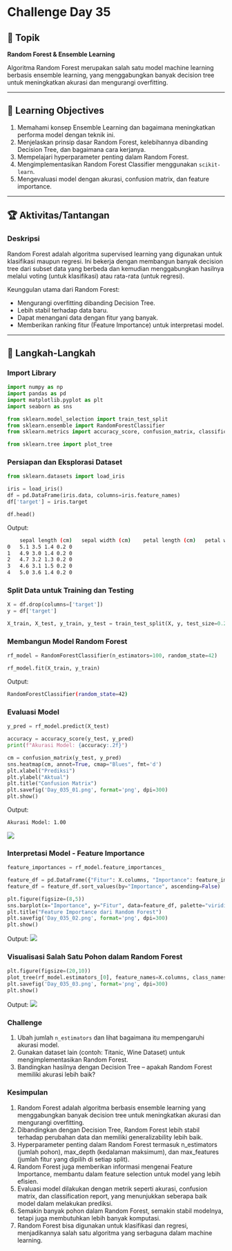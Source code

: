 # Challenge Day 35

## 📝 Topik
**Random Forest & Ensemble Learning**

Algoritma Random Forest merupakan salah satu model machine learning berbasis ensemble learning, yang menggabungkan banyak decision tree untuk meningkatkan akurasi dan mengurangi overfitting.

---

## 🎯 Learning Objectives
1. Memahami konsep Ensemble Learning dan bagaimana meningkatkan performa model dengan teknik ini.
2. Menjelaskan prinsip dasar Random Forest, kelebihannya dibanding Decision Tree, dan bagaimana cara kerjanya.
3. Mempelajari hyperparameter penting dalam Random Forest.
4. Mengimplementasikan Random Forest Classifier menggunakan `scikit-learn`.
5. Mengevaluasi model dengan akurasi, confusion matrix, dan feature importance.

---

## 🏆 Aktivitas/Tantangan

### Deskripsi
Random Forest adalah algoritma supervised learning yang digunakan untuk klasifikasi maupun regresi. Ini bekerja dengan membangun banyak decision tree dari subset data yang berbeda dan kemudian menggabungkan hasilnya melalui voting (untuk klasifikasi) atau rata-rata (untuk regresi).

Keunggulan utama dari Random Forest:

- Mengurangi overfitting dibanding Decision Tree.
- Lebih stabil terhadap data baru.
- Dapat menangani data dengan fitur yang banyak.
- Memberikan ranking fitur (Feature Importance) untuk interpretasi model.

---
## 🚀 Langkah-Langkah

### Import Library
```python
import numpy as np  
import pandas as pd  
import matplotlib.pyplot as plt  
import seaborn as sns  

from sklearn.model_selection import train_test_split  
from sklearn.ensemble import RandomForestClassifier  
from sklearn.metrics import accuracy_score, confusion_matrix, classification_report  

from sklearn.tree import plot_tree  
```

### Persiapan dan Eksplorasi Dataset
```python
from sklearn.datasets import load_iris  

iris = load_iris()  
df = pd.DataFrame(iris.data, columns=iris.feature_names)  
df['target'] = iris.target  

df.head()
```
Output:
```bash
	sepal length (cm)	sepal width (cm)	petal length (cm)	petal width (cm)	target
0	5.1	3.5	1.4	0.2	0
1	4.9	3.0	1.4	0.2	0
2	4.7	3.2	1.3	0.2	0
3	4.6	3.1	1.5	0.2	0
4	5.0	3.6	1.4	0.2	0
```

### Split Data untuk Training dan Testing
```python
X = df.drop(columns=['target'])  
y = df['target']  

X_train, X_test, y_train, y_test = train_test_split(X, y, test_size=0.2, random_state=42)  
```

### Membangun Model Random Forest
```python
rf_model = RandomForestClassifier(n_estimators=100, random_state=42)  

rf_model.fit(X_train, y_train)  
```
Output:
```bash
RandomForestClassifier(random_state=42)
```

### Evaluasi Model
```python
y_pred = rf_model.predict(X_test)  

accuracy = accuracy_score(y_test, y_pred)  
print(f"Akurasi Model: {accuracy:.2f}")  

cm = confusion_matrix(y_test, y_pred)  
sns.heatmap(cm, annot=True, cmap="Blues", fmt='d')  
plt.xlabel("Prediksi")  
plt.ylabel("Aktual")  
plt.title("Confusion Matrix")  
plt.savefig('Day_035_01.png', format='png', dpi=300)
plt.show()
```
Output:
```bash
Akurasi Model: 1.00
```
<img src="https://github.com/rohmanurnr/100-Days-of-Python-ML-AI/blob/main/Day%20x/Day_035_01.png" width=”500”>

### Interpretasi Model - Feature Importance
```python
feature_importances = rf_model.feature_importances_  

feature_df = pd.DataFrame({"Fitur": X.columns, "Importance": feature_importances})  
feature_df = feature_df.sort_values(by="Importance", ascending=False)  

plt.figure(figsize=(8,5))  
sns.barplot(x="Importance", y="Fitur", data=feature_df, palette="viridis")  
plt.title("Feature Importance dari Random Forest")  
plt.savefig('Day_035_02.png', format='png', dpi=300)
plt.show()
```
Output:
<img src="https://github.com/rohmanurnr/100-Days-of-Python-ML-AI/blob/main/Day%20x/Day_035_02.png" width=”500”>

### Visualisasi Salah Satu Pohon dalam Random Forest
```python
plt.figure(figsize=(20,10))  
plot_tree(rf_model.estimators_[0], feature_names=X.columns, class_names=iris.target_names, filled=True)  
plt.savefig('Day_035_03.png', format='png', dpi=300)
plt.show()
```
Output:
<img src="https://github.com/rohmanurnr/100-Days-of-Python-ML-AI/blob/main/Day%20x/Day_035_03.png" width=”500”>

### Challenge
1. Ubah jumlah `n_estimators` dan lihat bagaimana itu mempengaruhi akurasi model.
2. Gunakan dataset lain (contoh: Titanic, Wine Dataset) untuk mengimplementasikan Random Forest.
3. Bandingkan hasilnya dengan Decision Tree – apakah Random Forest memiliki akurasi lebih baik?

### Kesimpulan 
1. Random Forest adalah algoritma berbasis ensemble learning yang menggabungkan banyak decision tree untuk meningkatkan akurasi dan mengurangi overfitting.
2. Dibandingkan dengan Decision Tree, Random Forest lebih stabil terhadap perubahan data dan memiliki generalizability lebih baik.
3. Hyperparameter penting dalam Random Forest termasuk n_estimators (jumlah pohon), max_depth (kedalaman maksimum), dan max_features (jumlah fitur yang dipilih di setiap split).
4. Random Forest juga memberikan informasi mengenai Feature Importance, membantu dalam feature selection untuk model yang lebih efisien.
5. Evaluasi model dilakukan dengan metrik seperti akurasi, confusion matrix, dan classification report, yang menunjukkan seberapa baik model dalam melakukan prediksi.
6. Semakin banyak pohon dalam Random Forest, semakin stabil modelnya, tetapi juga membutuhkan lebih banyak komputasi.
7. Random Forest bisa digunakan untuk klasifikasi dan regresi, menjadikannya salah satu algoritma yang serbaguna dalam machine learning.
